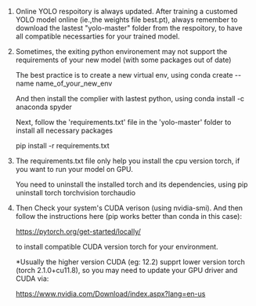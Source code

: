 1. Online YOLO respoitory is always updated. After training a customed YOLO model online (ie.,the weights file best.pt), 
always remember to download the lastest "yolo-master" folder from the respoitory, to have all compatible necessarties 
for your trained model.

2. Sometimes, the exiting python environement may not support the requirements of your new model (with some packages 
   out of date)
   
   The best practice is to create a new virtual env, using  conda create --name name_of_your_new_env

   And then install the complier with lastest python, using conda install -c anaconda spyder

   Next, follow the 'requirements.txt' file in the 'yolo-master' folder to install all necessary packages
   
   pip install -r requirements.txt

3. The requirements.txt file only help you install the cpu version torch, if you want to run your model on GPU. 
   
   You need to uninstall the installed torch and its dependencies, using pip uninstall torch torchvision torchaudio

4. Then Check your system's CUDA verison (using nvidia-smi). And then follow the instructions here (pip works better than conda 
   in this case): 

   https://pytorch.org/get-started/locally/
 
   to install compatible CUDA version torch for your environment. 

   *Usually the higher version CUDA (eg: 12.2) supprt lower version torch (torch 2.1.0+cu11.8), so you may need to update your GPU driver and CUDA via:
    
   https://www.nvidia.com/Download/index.aspx?lang=en-us
